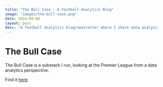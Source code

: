 ```yaml
---
title: "The Bull Case - A Football Analytics Blog"
image: "images/the-bull-case.png"
date: 2024-09-08
layout: post
desc: "A football analytics blog/newsletter where I share data analysis and modelling relating to football with a focus on the Premier League."
---
```



# The Bull Case

The Bull Case is a substack I run, looking at the Premier League from a data analytics perspective.

Find it [here](https://bullcase.substack.com/).
